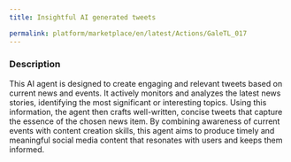 ```yaml
---
title: Insightful AI generated tweets

permalink: platform/marketplace/en/latest/Actions/GaleTL_017
---
```

### Description

This AI agent is designed to create engaging and relevant tweets based on current news and events. It actively monitors and analyzes the latest news stories, identifying the most significant or interesting topics. Using this information, the agent then crafts well-written, concise tweets that capture the essence of the chosen news item. By combining awareness of current events with content creation skills, this agent aims to produce timely and meaningful social media content that resonates with users and keeps them informed.